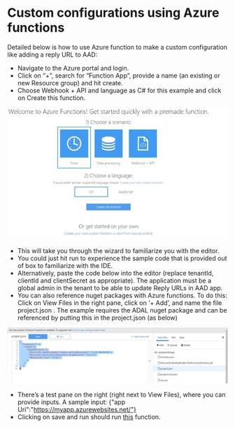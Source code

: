 # Custom configurations using Azure functions #

Detailed below is how to use Azure function to make a custom configuration like adding a reply URL to AAD: 

* Navigate to the Azure portal and login.
* Click on “+”, search for “Function App”, provide a name (an existing or new Resource group) and hit create.
* Choose Webhook + API and language as C# for this example and click on Create this function.

![](https://github.com/Azure/AzureTestDrive/blob/master/AzureTestDriveImages/LA1.jpg)

* This will take you through the wizard to familiarize you with the editor.
* You could just hit run to experience the sample code that is provided out of box to familiarize with the IDE.
* Alternatively, paste the code below into the editor (replace tenantId, clientId and clientSecret as appropriate). The application must be a global admin in the tenant to be able to update Reply URLs in AAD app.
* You can also reference nuget packages with Azure functions. To do this: Click on View Files in the right pane, click on ‘+ Add’, and name the file project.json . The example requires the ADAL nuget package and can be referenced by putting this in the project.json (as below)

![](https://github.com/Azure/AzureTestDrive/blob/master/AzureTestDriveImages/LA2.jpg)

* There’s a test pane on the right (right next to View Files), where you can provide inputs. A sample input: {"app Uri":"https://myapp.azurewebsites.net/"}
*    Clicking on save and run should run [this](https://github.com/Azure/AzureTestDrive/blob/master/AzureTestDriveImages/Project.json) function.
